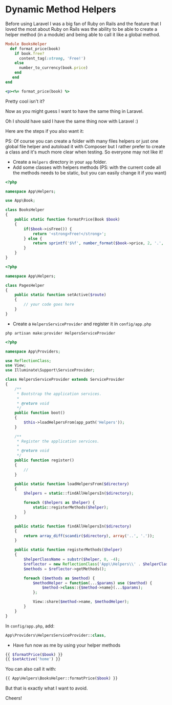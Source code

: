 # Dynamic Method Helpers

Before using Laravel I was a big fan of Ruby on Rails and the feature that I loved the most about Ruby on Rails was the ability to be able to create a helper method (in a module) and being able to call it like a global method.

```ruby
Module BooksHelper
  def format_price(book)
    if book.free?
      content_tag(:strong, 'Free!')
    else
      number_to_currency(book.price)
    end
   end
end
```

```ruby
<p><%= format_price(book) %>
```

Pretty cool isn't it?

Now as you might guess I want to have the same thing in Laravel. 

Oh I should have said I have the same thing now with Laravel :)

Here are the steps if you also want it:

PS: Of course you can create a folder with many files helpers or just one global file helper and autoload it with Composer but I rather prefer to create a class and it's much more clear when testing. So everyone may not like it!

* Create a ```Helpers``` directory in your ```app``` folder.
* Add some classes with helpers methods (PS: with the current code all the methods needs to be static, but you can easily change it if you want)

```php
<?php

namespace App\Helpers;

use App\Book;

class BooksHelper
{
    public static function formatPrice(Book $book)
    {
        if($book->isFree()) {
            return '<strong>Free!</strong>';
        } else {
            return sprintf('$%f', number_format($book->price, 2, '.', ''));
        }
    }
}
```


```php
<?php

namespace App\Helpers;

class PagesHelper
{
    public static function setActive($route)
    {
        // your code goes here
    }
}
```

* Create a ```HelpersServiceProvider``` and register it in ```config/app.php```

```
php artisan make:provider HelpersServiceProvider
```

```php
<?php

namespace App\Providers;

use ReflectionClass;
use View;
use Illuminate\Support\ServiceProvider;

class HelpersServiceProvider extends ServiceProvider
{
    /**
     * Bootstrap the application services.
     *
     * @return void
     */
    public function boot()
    {
        $this->loadHelpersFrom(app_path('Helpers'));
    }

    /**
     * Register the application services.
     *
     * @return void
     */
    public function register()
    {
        //
    }

    public static function loadHelpersFrom($directory)
    {
        $helpers = static::findAllHelpersIn($directory);

        foreach ($helpers as $helper) {
            static::registerMethods($helper);
        }
    }

    public static function findAllHelpersIn($directory)
    {
        return array_diff(scandir($directory), array('..', '.'));
    }

    public static function registerMethods($helper)
    {
        $helperClassName = substr($helper, 0, -4);
        $reflector = new ReflectionClass('App\\Helpers\\' . $helperClassName);
        $methods = $reflector->getMethods();

        foreach ($methods as $method) {
            $methodHelper = function(...$params) use ($method) {
                $method->class::{$method->name}(...$params);
            };

            View::share($method->name, $methodHelper);
        }
    }
}
```

In ```config/app.php```, add:

```php
App\Providers\HelpersServiceProvider::class,
```

* Have fun now as me by using your helper methods

```php
{{ $formatPrice($book) }}
{{ $setActive('home') }}
```

You can also call it with:
```php
{{ App\Helpers\BooksHelper::formatPrice($book) }}
```
But that is exactly what I want to avoid.

Cheers!